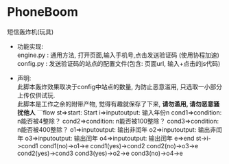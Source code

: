 # PhoneBoom
短信轰炸机(玩具)

* 功能实现:  
    engine.py : 通用方法, 打开页面,输入手机号,点击发送验证码 (使用协程加速)  
    config.py : 发送验证码的站点的配置文件(包含: 页面url, 输入+点击的js代码)  

* 声明:  
    此脚本轰炸效果取决于config中站点的数量, 为防止恶意滥用, 只选取一小部分上传仅供试玩.  
    此脚本是工作之余的附带产物, 觉得有趣就保存了下来, **请勿滥用, 请勿恶意骚扰他人**
      ```flow
   st=>start: Start
   i=>inputoutput: 输入年份n
   cond1=>condition: n能否被4整除？
   cond2=>condition: n能否被100整除？
   cond3=>condition: n能否被400整除？
   o1=>inputoutput: 输出非闰年
   o2=>inputoutput: 输出非闰年
   o3=>inputoutput: 输出闰年
   o4=>inputoutput: 输出闰年
   e=>end
   st->i->cond1
   cond1(no)->o1->e
   cond1(yes)->cond2
   cond2(no)->o3->e
   cond2(yes)->cond3
   cond3(yes)->o2->e
   cond3(no)->o4->e
   ```
